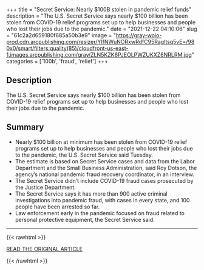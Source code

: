 +++
title = "Secret Service: Nearly $100B stolen in pandemic relief funds"
description = "The U.S. Secret Service says nearly $100 billion has been stolen from COVID-19 relief programs set up to help businesses and people who lost their jobs due to the pandemic."
date = "2021-12-22 04:10:06"
slug = "61c2a2d659180f685a50b3e9"
image = "https://gray-woio-prod.cdn.arcpublishing.com/resizer/YIfNWuNORxwRdfC95Ragltsq5vE=/980x0/smart/filters:quality(85)/cloudfront-us-east-1.images.arcpublishing.com/gray/ZLN5KZK6PJEOLPWZUKXZ6NRLRM.jpg"
categories = ['100b', 'fraud', 'relief']
+++

## Description

The U.S. Secret Service says nearly $100 billion has been stolen from COVID-19 relief programs set up to help businesses and people who lost their jobs due to the pandemic.

## Summary

- Nearly $100 billion at minimum has been stolen from COVID-19 relief programs set up to help businesses and people who lost their jobs due to the pandemic, the U.S. Secret Service said Tuesday.
- The estimate is based on Secret Service cases and data from the Labor Department and the Small Business Administration, said Roy Dotson, the agency’s national pandemic fraud recovery coordinator, in an interview.
- The Secret Service didn’t include COVID-19 fraud cases prosecuted by the Justice Department.
- The Secret Service says it has more than 900 active criminal investigations into pandemic fraud, with cases in every state, and 100 people have been arrested so far.
- Law enforcement early in the pandemic focused on fraud related to personal protective equipment, the Secret Service said.

---

{{< rawhtml >}}
  <p class="article-category">
    <a target="_blank" href="https://www.cleveland19.com/app/2021/12/22/secret-service-nearly-100b-stolen-pandemic-relief-funds/">READ THE ORIGINAL ARTICLE</a>
  </p>
{{< /rawhtml >}}